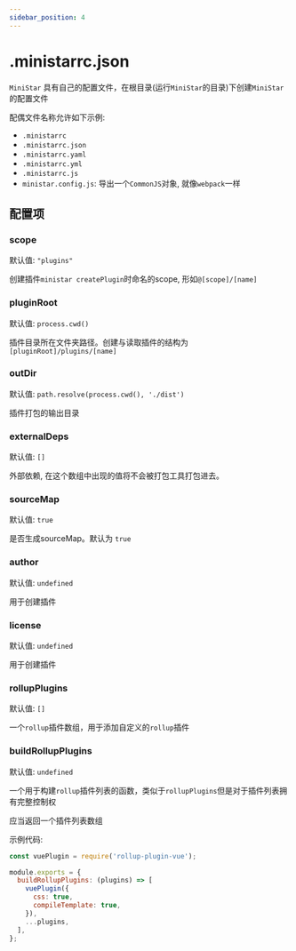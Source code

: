 ```yaml
---
sidebar_position: 4
---
```


# .ministarrc.json

`MiniStar` 具有自己的配置文件，在根目录(运行`MiniStar`的目录)下创建`MiniStar`的配置文件

配偶文件名称允许如下示例:
- `.ministarrc`
- `.ministarrc.json`
- `.ministarrc.yaml`
- `.ministarrc.yml`
- `.ministarrc.js`
- `ministar.config.js`: 导出一个`CommonJS`对象, 就像`webpack`一样

## 配置项

### scope

默认值: `"plugins"`

创建插件`ministar createPlugin`时命名的scope, 形如`@[scope]/[name]`

### pluginRoot

默认值: `process.cwd()`

插件目录所在文件夹路径。创建与读取插件的结构为`[pluginRoot]/plugins/[name]`

### outDir

默认值: `path.resolve(process.cwd(), './dist')`

插件打包的输出目录

### externalDeps

默认值: `[]`

外部依赖, 在这个数组中出现的值将不会被打包工具打包进去。

### sourceMap

默认值: `true`

是否生成sourceMap。默认为 `true`

### author

默认值: `undefined`

用于创建插件

### license

默认值: `undefined`

用于创建插件

### rollupPlugins

默认值: `[]`

一个`rollup`插件数组，用于添加自定义的`rollup`插件

### buildRollupPlugins

默认值: `undefined`

一个用于构建`rollup`插件列表的函数，类似于`rollupPlugins`但是对于插件列表拥有完整控制权

应当返回一个插件列表数组

示例代码:
```js
const vuePlugin = require('rollup-plugin-vue');

module.exports = {
  buildRollupPlugins: (plugins) => [
    vuePlugin({
      css: true,
      compileTemplate: true,
    }),
    ...plugins,
  ],
};
```
